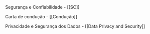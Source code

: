 
Segurança e Confiabilidade - [[SC]]

Carta de condução - [[Condução]] 

Privacidade e Segurança dos Dados - [[Data Privacy and Security]]


